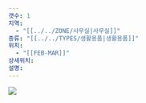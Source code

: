 ```yaml
---
갯수: 1
지역:
  - "[[../../ZONE/사무실|사무실]]"
종류: "[[../../TYPES/생활용품|생활용품]]"
위치:
  - "[[FEB-MAR]]"
상세위치: 
설명:
---
```

![](http://192.168.50.22/devices/250118_IMG_0027.jpg)
